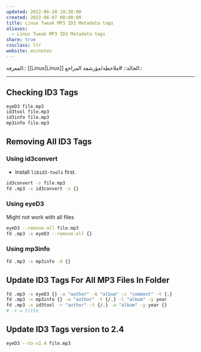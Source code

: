 ```yaml
---
updated: 2022-06-20 19:38:00
created: 2022-06-07 00:00:00
title: Linux Tweak MP3 ID3 Metadata tags
aliases:
  - Linux Tweak MP3 ID3 Metadata tags
share: true
cssclass: ltr
website: en/notes
---
```


المعرفة:: [[Linux|Linux]]
الحالة:: #ملاحظة/مؤرشفة
المراجع::

---

## Checking ID3 Tags

```bash
eyeD3 file.mp3
id3tool file.mp3
id3info file.mp3
mp3info file.mp3
```

## Removing All ID3 Tags

### Using id3convert

- Install `libid3-tools` first.

```bash
id3convert -s file.mp3
fd .mp3 -x id3convert -s {}
```

### Using eyeD3

Might not work with all files

```bash
eyeD3 --remove-all file.mp3
fd .mp3 -x eyeD3 --remove-all {}
```

### Using mp3info

```bash
fd .mp3 -x mp3info -d {}
```

## Update ID3 Tags For All MP3 Files In Folder

```bash
fd .mp3 -x eyeD3 {} -a "author" -A "album" -c "comment" -t {.}
fd .mp3 -x mp3info {} -a "author" -t {/.} -l "album" -y year
fd .mp3 -x id3tool -r "author" -t {/.} -a "album" -y year {}
# -t = title
```

## Update ID3 Tags version to 2.4

```bash
eyeD3 --to-v2.4 file.mp3
```
